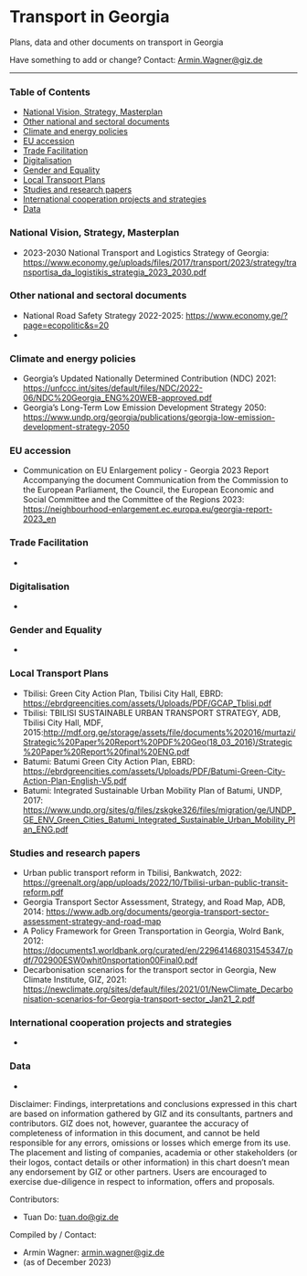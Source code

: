 # Transport in Georgia
Plans, data and other documents on transport in Georgia

Have something to add or change? Contact: Armin.Wagner@giz.de

------------------------------

### Table of Contents

- [National Vision, Strategy, Masterplan](#National-Vision-Strategy-Masterplan)
- [Other national and sectoral documents](#other-national-sectoral-documents) 
- [Climate and energy policies](#climate-energy-policies) 
- [EU accession](#eu-accession)
- [Trade Facilitation](#trade-facilitation)
- [Digitalisation](#digitalisation)
- [Gender and Equality](#gender)
- [Local Transport Plans](#local-transport-plans) 
- [Studies and research papers](#studies-research) 
- [International cooperation projects and strategies](#International-cooperation) 
- [Data](#data) 

  
### National Vision, Strategy, Masterplan <a name="national-vision-strategy-masterplan"></a> 

- 2023-2030 National Transport and Logistics Strategy of Georgia: https://www.economy.ge/uploads/files/2017/transport/2023/strategy/transportisa_da_logistikis_strategia_2023_2030.pdf

### Other national and sectoral documents <a name="other-national-sectoral-documents"></a> 

- National Road Safety Strategy 2022-2025: https://www.economy.ge/?page=ecopolitic&s=20
- 

### Climate and energy policies <a name="climate-energy-policies"></a> 

- Georgia’s Updated Nationally Determined Contribution (NDC) 2021: https://unfccc.int/sites/default/files/NDC/2022-06/NDC%20Georgia_ENG%20WEB-approved.pdf
- Georgia’s Long-Term Low Emission Development Strategy 2050: https://www.undp.org/georgia/publications/georgia-low-emission-development-strategy-2050

### EU accession <a name="eu-accession"></a> 

- Communication on EU Enlargement policy - Georgia 2023 Report Accompanying the document Communication from the Commission to the European Parliament, the Council, the European Economic and Social Committee and the Committee of the Regions 2023: https://neighbourhood-enlargement.ec.europa.eu/georgia-report-2023_en

### Trade Facilitation <a name="trade-facilitation"></a> 

-


### Digitalisation <a name="digitalisation"></a>

-

### Gender and Equality <a name="gender"></a>

- 

### Local Transport Plans <a name="local-transport-plans"></a>  

- Tbilisi: Green City Action Plan, Tbilisi City Hall, EBRD: https://ebrdgreencities.com/assets/Uploads/PDF/GCAP_Tblisi.pdf 
- Tbilisi: TBILISI SUSTAINABLE URBAN TRANSPORT STRATEGY, ADB, Tbilisi City Hall, MDF, 2015:http://mdf.org.ge/storage/assets/file/documents%202016/murtazi/Strategic%20Paper%20Report%20PDF%20Geo(18_03_2016)/Strategic%20Paper%20Report%20final%20ENG.pdf
- Batumi: Batumi Green City Action Plan, EBRD: https://ebrdgreencities.com/assets/Uploads/PDF/Batumi-Green-City-Action-Plan-English-V5.pdf
- Batumi: Integrated Sustainable Urban Mobility Plan of Batumi, UNDP, 2017: https://www.undp.org/sites/g/files/zskgke326/files/migration/ge/UNDP_GE_ENV_Green_Cities_Batumi_Integrated_Sustainable_Urban_Mobility_Plan_ENG.pdf
 
  
### Studies and research papers <a name="studies-research"></a> 

- Urban public transport reform in Tbilisi, Bankwatch, 2022: https://greenalt.org/app/uploads/2022/10/Tbilisi-urban-public-transit-reform.pdf
- Georgia Transport Sector Assessment, Strategy, and Road Map, ADB, 2014: https://www.adb.org/documents/georgia-transport-sector-assessment-strategy-and-road-map
- A Policy Framework for Green Transportation in Georgia, Wolrd Bank, 2012: https://documents1.worldbank.org/curated/en/229641468031545347/pdf/702900ESW0whit0nsportation00Final0.pdf
- Decarbonisation scenarios for the transport sector in Georgia, New Climate Institute, GIZ, 2021: https://newclimate.org/sites/default/files/2021/01/NewClimate_Decarbonisation-scenarios-for-Georgia-transport-sector_Jan21_2.pdf

### International cooperation projects and strategies <a name="international-cooperation"></a> 

- 

### Data <a name="data"></a>

- 


Disclaimer: Findings, interpretations and conclusions expressed in this chart are based on information gathered by GIZ and its consultants, partners and contributors. GIZ does not, however, guarantee the accuracy of completeness of information in this document, and cannot be held responsible for any errors, omissions or losses which emerge from its use. The placement and listing of companies, academia or other stakeholders (or their logos, contact details or other information) in this chart doesn’t mean any endorsement by GIZ or other partners. Users are encouraged to exercise due-diligence in respect to information, offers and proposals.


Contributors:
- Tuan Do: tuan.do@giz.de


Compiled by / Contact:
- Armin Wagner: armin.wagner@giz.de
- (as of December 2023)
